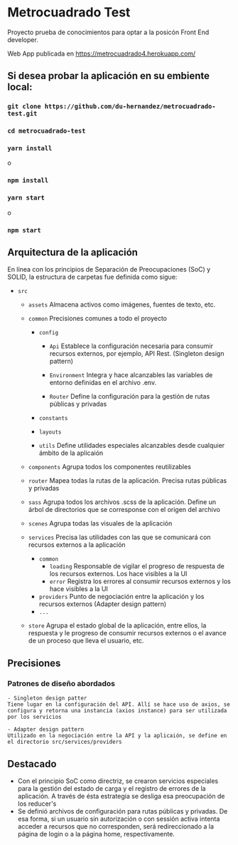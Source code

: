# Metrocuadrado Test

Proyecto prueba de conocimientos para optar a la posicón Front End developer.

Web App publicada en https://metrocuadrado4.herokuapp.com/

## Si desea probar la aplicación en su embiente local:

### `git clone https://github.com/du-hernandez/metrocuadrado-test.git`

### `cd metrocuadrado-test`

### `yarn install`
o
### `npm install`

### `yarn start`
o
### `npm start`


## Arquitectura de la aplicación

En línea con los principios de Separación de Preocupaciones (SoC) y SOLID, la estructura de carpetas fue definida como sigue:

- ```src```

    - ```assets```
    Almacena activos como imágenes, fuentes de texto, etc.
    
    - ```common```
    Precisiones comunes a todo el proyecto
    	- ```config```

    		- ```Api```
    		Establece la configuración necesaria para consumir recursos externos, por ejemplo, API Rest. (Singleton design pattern)
    		
    		- ```Environment```
    		  Integra y hace alcanzables las variables de entorno definidas en el archivo .env.
    		
    		- ```Router```
    		  Define la configuración para la gestión de rutas públicas y privadas
    		
    	- ```constants```
    	- ```layouts```
    	- ```utils```
    	  Define utilidades especiales alcanzables desde cualquier ámbito de la aplicaión
    
    - ```components```
    Agrupa todos los componentes reutilizables
    	
    - ```router```
      Mapea todas la rutas de la aplicación. Precisa rutas públicas y privadas
    
    - ```sass```
      Agrupa todos los archivos .scss de la aplicación. Define un árbol de directorios que se corresponse con el origen del archivo
    
    - ```scenes```
      Agrupa todas las visuales de la aplicación
    
    - ```services```
      Precisa las utilidades con las que se comunicará con recursos externos a la aplicación
    	- ```common```
    		- ```loading```
		  Responsable de vigilar el progreso de respuesta de los recursos externos. Los hace visibles a la UI
    		- ```error```
		  Registra los errores al consumir recursos externos y los hace visibles a la UI
    	- ```providers```
		  Punto de negociación entre la aplicación y los recursos externos (Adapter design pattern)
    	- ```...```

    - ```store```
      Agrupa el estado global de la aplicación, entre ellos, la respuesta y le progreso de consumir recursos externos o el avance de un proceso que lleva el usuario, etc.
      


## Precisiones

### Patrones de diseño abordados

	- Singleton design patter
	Tiene lugar en la configuración del API. Allí se hace uso de axios, se configura y retorna una instancia (axios instance) para ser utilizada por los servicios
	
	- Adapter design pattern
	Utilizado en la negociación entre la API y la aplicaión, se define en el directorio src/services/providers
	
## Destacado

- Con el principio SoC como directriz, se crearon servicios especiales para la gestión del estado de carga y el registro de errores de la aplicación. A través de ésta estrategia se desliga esa preocupación de los reducer's
- Se definió archivos de configuración para rutas públicas y privadas. De esa forma, si un usuario sin autorización o con sessión activa intenta acceder a recursos que no corresponden, será redireccionado a la página de login o a la página home, respectivamente.

